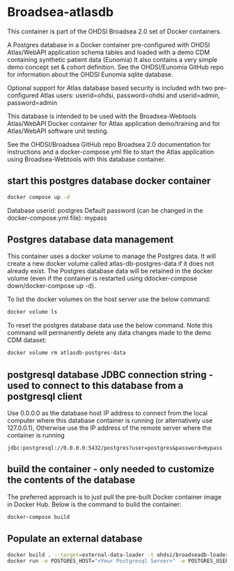 # Broadsea-atlasdb

This container is part of the OHDSI Broadsea 2.0 set of Docker containers.
 
A Postgres database in a Docker container pre-configured with OHDSI Atlas/WebAPI application schema tables and loaded with a demo CDM containing synthetic patient data (Eunomia) 
It also contains a very simple demo concept set & cohort definition. See the OHDSI/Eunomia GitHub repo for information about the OHDSI Eunomia sqlite database.

Optional support for Atlas database based security is included with two pre-configured Atlas users:  userid=ohdsi, password=ohdsi and userid=admin, password=admin

This database is intended to be used with the Broadsea-Webtools Atlas/WebAPI Docker container for Atlas application demo/training and for Atlas/WebAPI software unit testing.

See the OHDSI/Broadsea GitHub repo Broadsea 2.0 documentation for instructions and a docker-compose.yml file to start the Atlas application using Broadsea-Webtools with this database container.

## start this postgres database docker container
```bash
docker compose up -d
```

Database userid: postgres
Default password (can be changed in the docker-compose.yml file): mypass


## Postgres database data management

This container uses a docker volume to manage the Postgres data. It will create a new docker volume called atlas-db-postgres-data if it does not already exist.
The Postgres database data will be retained in the docker volume (even if the container is restarted using ddocker-compose down/docker-compose up -d).

To list the docker volumes on the host server use the below command:
```bash
docker volume ls
```

To reset the postgres database data use the below command. Note this command will permanently delete any data changes made to the demo CDM dataset:
```bash
docker volume rm atlasdb-postgres-data
``` 

## postgresql database JDBC connection string - used to connect to this database from a postgresql client

Use 0.0.0.0 as the database host IP address to connect from the local computer where this database container is running (or alternatively use 127.0.0.1),
Otherwise use the IP address of the remote server where the container is running
```text
jdbc:postgresql://0.0.0.0:5432/postgres?user=postgres&password=mypass
```

## build the container - only needed to customize the contents of the database
The preferred approach is to just pull the pre-built Docker container image in Docker Hub.
Below is the command to build the container:
```bash
docker-compose build
```

## Populate an external database
```bash
docker build . --target=external-data-loader -t ohdsi/broadseadb-loader:latest 
docker run -e POSTGRES_HOST="<Your Postgresql Server>" -e POSTGRES_USER="<Your postgres username>" -e POSTGRES_DB="<Your postgres database>" -e PGPASSWORD="<Your postgres password>" ohdsi/broadseadb-loader:latest
```